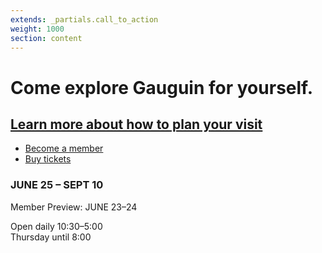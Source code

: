 ```yaml
---
extends: _partials.call_to_action
weight: 1000
section: content
---
```


# Come explore Gauguin for yourself.

## [Learn more about how to plan your visit](http://www.artic.edu/visit)

* [Become a member](https://sales.artic.edu/memberships)
* [Buy tickets](https://sales.artic.edu/admissiondate)

### JUNE 25 – SEPT 10

Member Preview: JUNE 23–24

Open daily 10:30–5:00  
Thursday until 8:00
